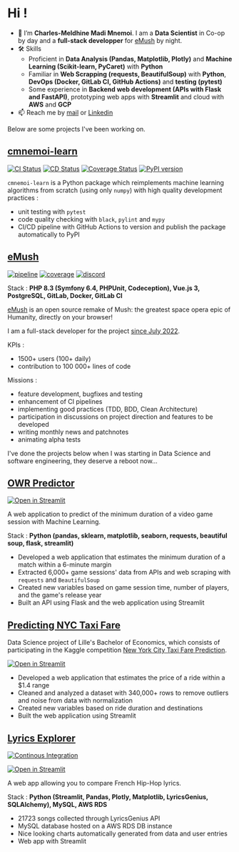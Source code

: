 # Hi !

* 👋 I’m **Charles-Meldhine Madi Mnemoi**. I am a **Data Scientist** in Co-op by day and a **full-stack developper** for [eMush](https://emush.eternaltwin.org) by night.
* 🛠️ Skills 
    * Proficient in **Data Analysis (Pandas, Matplotlib, Plotly)** and **Machine Learning (Scikit-learn, PyCaret)** with **Python**
    * Familiar in **Web Scrapping (requests, BeautifulSoup)** with **Python**, **DevOps (Docker, GitLab CI, GitHub Actions)** and **testing (pytest)** 
    * Some experience in **Backend web development (APIs with Flask and FastAPI)**, prototyping web apps with **Streamlit** and cloud with **AWS** and **GCP**
* 📫 Reach me by [mail](mailto:charlesmeldhine.madimnemoi@gmail.com) or [Linkedin](www.linkedin.com/in/madi-mnemoi-charles-meldhine-data-scientist-machine-learning-engineer-python-developer)

Below are some projects I've been working on.

## [cmnemoi-learn](https://github.com/cmnemoi/cmnemoi-learn)

[![CI Status](https://github.com/cmnemoi/cmnemoi-learn/actions/workflows/continous_integration.yaml/badge.svg?branch=main)](https://github.com/cmnemoi/cmnemoi-learn/actions/workflows/continous_integration.yaml)
[![CD Status](https://github.com/cmnemoi/cmnemoi-learn/actions/workflows/create_github_release.yaml/badge.svg?branch=main)](https://github.com/cmnemoi/cmnemoi-learn/actions/workflows/create_github_release.yaml)
[![Coverage Status](https://coveralls.io/repos/github/cmnemoi/cmnemoi-learn/badge.svg?branch=main)](https://coveralls.io/github/cmnemoi/cmnemoi-learn?branch=main) 
[![PyPI version](https://badge.fury.io/py/cmnemoi-learn.svg)](https://badge.fury.io/py/cmnemoi-learn)

`cmnemoi-learn` is a Python package which reimplements machine learning algorithms from scratch (using only `numpy`) with high quality development practices :
- unit testing with `pytest`
- code quality checking with `black`, `pylint` and `mypy`
- CI/CD pipeline with GitHub Actions to version and publish the package automatically to PyPI

## [eMush](https://github.com/cmnemoi/eMush/)

[![pipeline](https://gitlab.com/eternaltwin/mush/mush/badges/develop/pipeline.svg)](https://gitlab.com/eternaltwin/mush/mush/-/pipelines?ref=develop)
[![coverage](https://gitlab.com/eternaltwin/mush/mush/badges/develop/coverage.svg?job=api-test-develop&key_text=Backend+Coverage&key_width=130)](https://gitlab.com/eternaltwin/mush/mush/-/graphs/develop/charts)
[![discord](https://user-content.gitlab-static.net/7e2a439cd72fbe75267ad51eece2abd136f004b2/68747470733a2f2f696d672e736869656c64732e696f2f646973636f72642f363933303832303131343834363834333438)](https://discord.com/channels/693082011484684348/746873392463872071)

Stack : **PHP 8.3 (Symfony 6.4, PHPUnit, Codeception), Vue.js 3, PostgreSQL, GitLab, Docker, GitLab CI**

[eMush](https://emush.eternaltwin.org/) is an open source remake of Mush: the greatest space opera epic of Humanity, directly on your browser! 

I am a full-stack developer for the project [since July 2022](https://github.com/cmnemoi/eMush/commits?author=cmnemoi).

KPIs : 
- 1500+ users (100+ daily)
- contribution to 100 000+ lines of code

Missions :
- feature development, bugfixes and testing
- enhancement of CI pipelines
- implementing good practices (TDD, BDD, Clean Architecture)
- participation in discussions on project direction and features to be developed
- writing monthly news and patchnotes
- animating alpha tests

I've done the projects below when I was starting in Data Science and software engineering, they deserve a reboot now...

## [OWR Predictor](https://github.com/cmmm976/OWREstimator)
[![Open in Streamlit](https://static.streamlit.io/badges/streamlit_badge_black_white.svg)](https://owrestimator.streamlit.app/)

A web application to predict of the minimum duration of a video game session with Machine Learning.

Stack : **Python (pandas, sklearn, matplotlib, seaborn, requests, beautiful soup, flask, streamlit)**

* Developed a web application that estimates the minimum duration of a match within a 6-minute margin
* Extracted 6,000+ game sessions' data from APIs and web scraping with `requests` and `BeautifulSoup`
* Created new variables based on game session time, number of players, and the game's release year
* Built an API using Flask and the web application using Streamlit

## [Predicting NYC Taxi Fare](https://github.com/cmnemoi/NYCTaxiFareLPSID)
Data Science project of Lille's Bachelor of Economics, which consists of participating in the Kaggle competition [New York City Taxi Fare Prediction](https://www.kaggle.com/c/new-york-city-taxi-fare-prediction).

[![Open in Streamlit](https://static.streamlit.io/badges/streamlit_badge_black_white.svg)](https://cmnemoi-nyc-taxi-fare.streamlit.app/)

* Developed a web application that estimates the price of a ride within a $1.4 range
* Cleaned and analyzed a dataset with 340,000+ rows to remove outliers and noise from data with normalization
* Created new variables based on ride duration and destinations
* Built the web application using Streamlit

## [Lyrics Explorer](https://github.com/cmmm976/LyricsExplorator)

[![Continous Integration](https://github.com/cmnemoi/LyricsExplorer/actions/workflows/ci.yaml/badge.svg)](https://github.com/cmnemoi/LyricsExplorer/actions/workflows/ci.yaml)

[![Open in Streamlit](https://static.streamlit.io/badges/streamlit_badge_black_white.svg)]([https://bit.ly/LyricsExplorer](https://lyrics-explorer.streamlit.app/))

A web app allowing you to compare French Hip-Hop lyrics.

Stack : **Python (Streamlit, Pandas, Plotly, Matplotlib, LyricsGenius, SQLAlchemy), MySQL, AWS RDS**

* 21723 songs collected through LyricsGenius API
* MySQL database hosted on a AWS RDS DB instance
* Nice looking charts automatically generated from data and user entries
* Web app with Streamlit


<!---
cmmm976/cmmm976 is a ✨ special ✨ repository because its `README.md` (this file) appears on your GitHub profile.
You can click the Preview link to take a look at your changes.
--->
